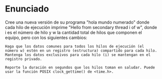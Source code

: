 # Enunciado 

Cree una nueva versión de su programa "hola mundo numerado" donde cada hilo de ejecución imprime "Hello from secondary thread i of w", donde i es el número de hilo y w la cantidad total de hilos que componen el equipo, pero con los siguientes cambios:

    Haga que los datos comunes para todos los hilos de ejecución (el número w) estén en un registro (estructura) compartido para cada hilo. Mantenga los datos exclusivos para cada hilo (i) se mantengan en el registro privado.

    Reporte la duración en segundos que los hilos toman en saludar. Puede usar la función POSIX clock_gettime() de <time.h>.

